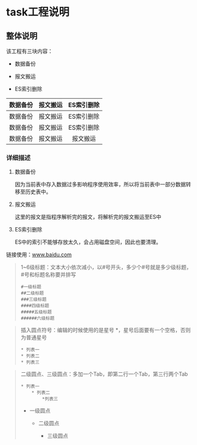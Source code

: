 # task工程说明



## 整体说明

该工程有三块内容：

- 数据备份

- 报文搬运

- ES索引删除

| 数据备份 | 报文搬运 | ES索引删除 |
| :------: | :------: | :--------: |
| 数据备份 | 报文搬运 | ES索引删除 |
| 数据备份 | 报文搬运 | ES索引删除 |
| 数据备份 | 报文搬运 |  报文搬运  |

### 详细描述

1. 数据备份

   因为当前表中存入数据过多影响程序使用效率，所以将当前表中一部分数据转移至历史表中。

2. 报文搬运

   这里的报文是指程序解析完的报文，将解析完的报文搬运至ES中

3. ES索引删除

   ES中的索引不能够存放太久，会占用磁盘空间，因此也要清理。

链接使用：www.baidu.com

> 1~6级标题：文本大小依次减小，以#号开头，多少个#号就是多少级标题，#号和标题名称要并排写 
>
> ```
> #一级标题
> ##二级标题
> ###三级标题
> ####四级标题
> #####五级标题
> ######六级标题
> ```



> 插入圆点符号：编辑的时候使用的是星号 *，星号后面要有一个空格，否则为普通星号
>
> ```
> * 列表一
> * 列表二
> * 列表三
> ```



> 二级圆点、三级圆点：多加一个Tab，即第二行一个Tab，第三行两个Tab
>
> ```
> * 列表一
>     * 列表二
>         *列表三
> ```
>
> 
>
> * 一级圆点
>
>    * 二级圆点
>
>       * 三级圆点
>
>      
>
>      
>
>   